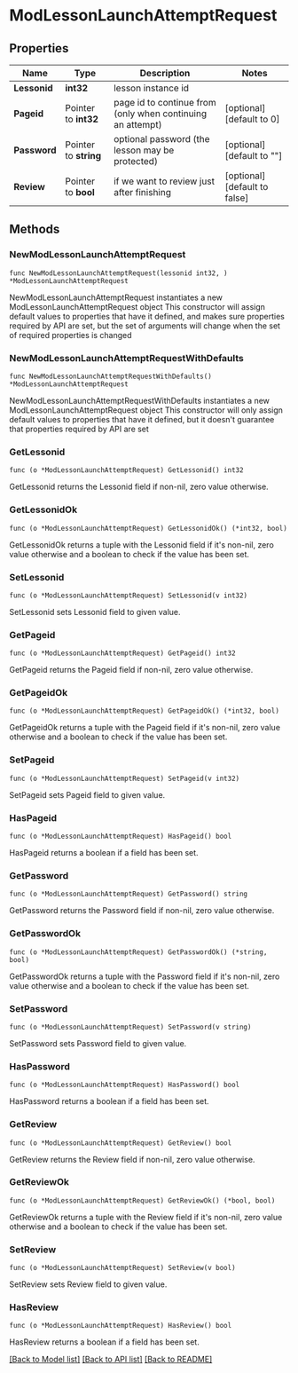 # ModLessonLaunchAttemptRequest

## Properties

Name | Type | Description | Notes
------------ | ------------- | ------------- | -------------
**Lessonid** | **int32** | lesson instance id | 
**Pageid** | Pointer to **int32** | page id to continue from (only when continuing an attempt) | [optional] [default to 0]
**Password** | Pointer to **string** | optional password (the lesson may be protected) | [optional] [default to ""]
**Review** | Pointer to **bool** | if we want to review just after finishing | [optional] [default to false]

## Methods

### NewModLessonLaunchAttemptRequest

`func NewModLessonLaunchAttemptRequest(lessonid int32, ) *ModLessonLaunchAttemptRequest`

NewModLessonLaunchAttemptRequest instantiates a new ModLessonLaunchAttemptRequest object
This constructor will assign default values to properties that have it defined,
and makes sure properties required by API are set, but the set of arguments
will change when the set of required properties is changed

### NewModLessonLaunchAttemptRequestWithDefaults

`func NewModLessonLaunchAttemptRequestWithDefaults() *ModLessonLaunchAttemptRequest`

NewModLessonLaunchAttemptRequestWithDefaults instantiates a new ModLessonLaunchAttemptRequest object
This constructor will only assign default values to properties that have it defined,
but it doesn't guarantee that properties required by API are set

### GetLessonid

`func (o *ModLessonLaunchAttemptRequest) GetLessonid() int32`

GetLessonid returns the Lessonid field if non-nil, zero value otherwise.

### GetLessonidOk

`func (o *ModLessonLaunchAttemptRequest) GetLessonidOk() (*int32, bool)`

GetLessonidOk returns a tuple with the Lessonid field if it's non-nil, zero value otherwise
and a boolean to check if the value has been set.

### SetLessonid

`func (o *ModLessonLaunchAttemptRequest) SetLessonid(v int32)`

SetLessonid sets Lessonid field to given value.


### GetPageid

`func (o *ModLessonLaunchAttemptRequest) GetPageid() int32`

GetPageid returns the Pageid field if non-nil, zero value otherwise.

### GetPageidOk

`func (o *ModLessonLaunchAttemptRequest) GetPageidOk() (*int32, bool)`

GetPageidOk returns a tuple with the Pageid field if it's non-nil, zero value otherwise
and a boolean to check if the value has been set.

### SetPageid

`func (o *ModLessonLaunchAttemptRequest) SetPageid(v int32)`

SetPageid sets Pageid field to given value.

### HasPageid

`func (o *ModLessonLaunchAttemptRequest) HasPageid() bool`

HasPageid returns a boolean if a field has been set.

### GetPassword

`func (o *ModLessonLaunchAttemptRequest) GetPassword() string`

GetPassword returns the Password field if non-nil, zero value otherwise.

### GetPasswordOk

`func (o *ModLessonLaunchAttemptRequest) GetPasswordOk() (*string, bool)`

GetPasswordOk returns a tuple with the Password field if it's non-nil, zero value otherwise
and a boolean to check if the value has been set.

### SetPassword

`func (o *ModLessonLaunchAttemptRequest) SetPassword(v string)`

SetPassword sets Password field to given value.

### HasPassword

`func (o *ModLessonLaunchAttemptRequest) HasPassword() bool`

HasPassword returns a boolean if a field has been set.

### GetReview

`func (o *ModLessonLaunchAttemptRequest) GetReview() bool`

GetReview returns the Review field if non-nil, zero value otherwise.

### GetReviewOk

`func (o *ModLessonLaunchAttemptRequest) GetReviewOk() (*bool, bool)`

GetReviewOk returns a tuple with the Review field if it's non-nil, zero value otherwise
and a boolean to check if the value has been set.

### SetReview

`func (o *ModLessonLaunchAttemptRequest) SetReview(v bool)`

SetReview sets Review field to given value.

### HasReview

`func (o *ModLessonLaunchAttemptRequest) HasReview() bool`

HasReview returns a boolean if a field has been set.


[[Back to Model list]](../README.md#documentation-for-models) [[Back to API list]](../README.md#documentation-for-api-endpoints) [[Back to README]](../README.md)


